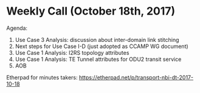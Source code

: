 # Weekly Call (October 18th, 2017)

Agenda:
1) Use Case 3 Analysis: discussion about inter-domain link stitching
2) Next steps for Use Case I-D (just adopted as CCAMP WG document)
3) Use Case 1 Analysis: I2RS topology attributes
4) Use Case 1 Analysis: TE Tunnel attributes for ODU2 transit service
5) AOB

Etherpad for minutes takers: https://etherpad.net/p/transport-nbi-dt-2017-10-18
